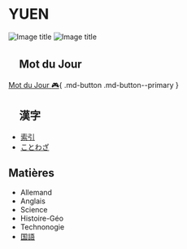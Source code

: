 # YUEN
![Image title](https://media.istockphoto.com/id/669545870/photo/tokyo-tower-japan-tokyo-city-skyline-and-cityscape.jpg?s=612x612&w=0&k=20&c=0hrNCS4auu2KXukCNnNw27DMKRNuc52Aky1E-dUKKUo=#only-light)
![Image title](https://image.kkday.com/v2/image/get/w_960%2Cc_fit%2Cq_55%2Ct_webp/s1.kkday.com/product_140077/20230302103729_sQwID/jpg#only-dark)


## 　Mot du Jour

[Mot du Jour  :video_game:](今日の熟語/knojyuku.md){ .md-button .md-button--primary }
## 　漢字

* [索引](Kanji/sakuin.md)
* [ことわざ](Kanji/kotowaza.md)
  
## Matières

* Allemand
* Anglais
* Science
* Histoire-Géo
* Technonogie
* [国語](Kokugo/kokugo.md)


